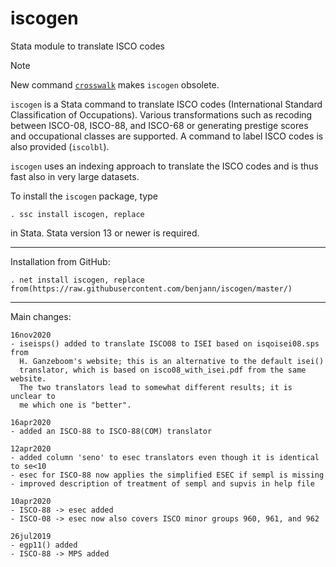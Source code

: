 # iscogen
Stata module to translate ISCO codes

> [!NOTE]
> New command [`crosswalk`](https://github.com/benjann/crosswalk) makes `iscogen` obsolete.

`iscogen` is a Stata command to translate ISCO codes (International
Standard Classification of Occupations). Various transformations such as 
recoding between ISCO-08, ISCO-88, and ISCO-68 or generating prestige scores 
and occupational classes are supported. A command to label ISCO codes is
also provided (`iscolbl`).

`iscogen` uses an indexing approach to translate the ISCO codes and is thus
fast also in very large datasets.

To install the `iscogen` package, type

    . ssc install iscogen, replace

in Stata. Stata version 13 or newer is required.

---

Installation from GitHub:

    . net install iscogen, replace from(https://raw.githubusercontent.com/benjann/iscogen/master/)

---

Main changes:

    16nov2020
    - iseisps() added to translate ISCO08 to ISEI based on isqoisei08.sps from
      H. Ganzeboom's website; this is an alternative to the default isei()
      translator, which is based on isco08_with_isei.pdf from the same website.
      The two translators lead to somewhat different results; it is unclear to
      me which one is "better".
    
    16apr2020
    - added an ISCO-88 to ISCO-88(COM) translator
    
    12apr2020
    - added column 'seno' to esec translators even though it is identical to se<10
    - esec for ISCO-88 now applies the simplified ESEC if sempl is missing
    - improved description of treatment of sempl and supvis in help file
    
    10apr2020
    - ISCO-88 -> esec added
    - ISCO-08 -> esec now also covers ISCO minor groups 960, 961, and 962
    
    26jul2019
    - egp11() added
    - ISCO-88 -> MPS added
